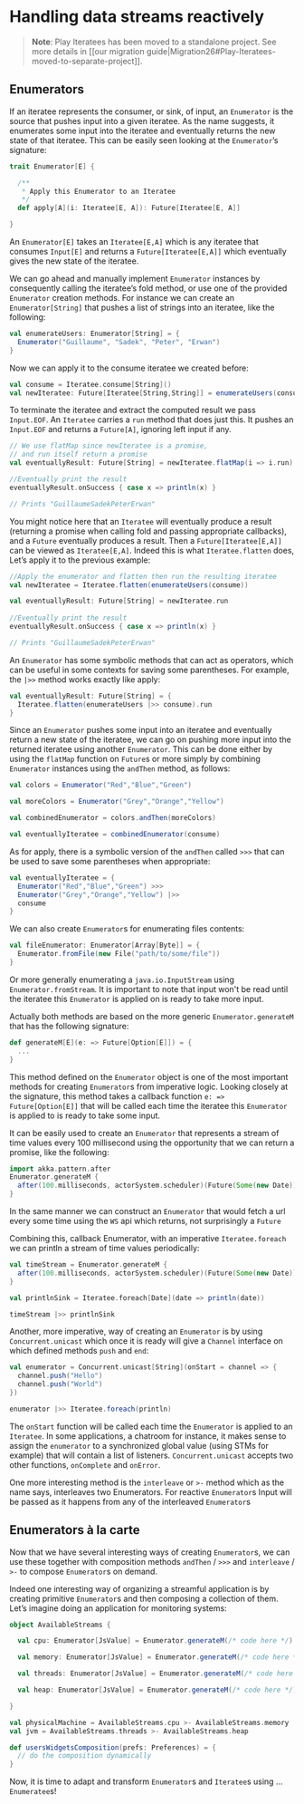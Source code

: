 <!--- Copyright (C) 2009-2020 Lightbend Inc. <https://www.lightbend.com> -->
# Handling data streams reactively

> **Note**: Play Iteratees has been moved to a standalone project. See more details in [[our migration guide|Migration26#Play-Iteratees-moved-to-separate-project]].

## Enumerators

If an iteratee represents the consumer, or sink, of input, an `Enumerator` is the source that pushes input into a given iteratee. As the name suggests, it enumerates some input into the iteratee and eventually returns the new state of that iteratee. This can be easily seen looking at the `Enumerator`’s signature:

```scala
trait Enumerator[E] {

  /**
   * Apply this Enumerator to an Iteratee
   */
  def apply[A](i: Iteratee[E, A]): Future[Iteratee[E, A]]

}
```

An `Enumerator[E]` takes an `Iteratee[E,A]` which is any iteratee that consumes `Input[E]` and returns a `Future[Iteratee[E,A]]` which eventually gives the new state of the iteratee.

We can go ahead and manually implement `Enumerator` instances by consequently calling the iteratee’s fold method, or use one of the provided `Enumerator` creation methods. For instance we can create an `Enumerator[String]` that pushes a list of strings into an iteratee, like the following:

```scala
val enumerateUsers: Enumerator[String] = {
  Enumerator("Guillaume", "Sadek", "Peter", "Erwan")
}
```

Now we can apply it to the consume iteratee we created before:

```scala
val consume = Iteratee.consume[String]()
val newIteratee: Future[Iteratee[String,String]] = enumerateUsers(consume) 
```

To terminate the iteratee and extract the computed result we pass `Input.EOF`. An `Iteratee` carries a `run` method that does just this. It pushes an `Input.EOF` and returns a `Future[A]`, ignoring left input if any.

```scala
// We use flatMap since newIteratee is a promise, 
// and run itself return a promise
val eventuallyResult: Future[String] = newIteratee.flatMap(i => i.run)

//Eventually print the result
eventuallyResult.onSuccess { case x => println(x) }

// Prints "GuillaumeSadekPeterErwan"
```

You might notice here that an `Iteratee` will eventually produce a result (returning a promise when calling fold and passing appropriate callbacks), and a `Future` eventually produces a result. Then a `Future[Iteratee[E,A]]` can be viewed as `Iteratee[E,A]`. Indeed this is what `Iteratee.flatten` does, Let’s apply it to the previous example:

```scala
//Apply the enumerator and flatten then run the resulting iteratee
val newIteratee = Iteratee.flatten(enumerateUsers(consume))

val eventuallyResult: Future[String] = newIteratee.run
   
//Eventually print the result 
eventuallyResult.onSuccess { case x => println(x) }

// Prints "GuillaumeSadekPeterErwan"
```

An `Enumerator` has some symbolic methods that can act as operators, which can be useful in some contexts for saving some parentheses. For example, the `|>>` method works exactly like apply:

```scala
val eventuallyResult: Future[String] = {
  Iteratee.flatten(enumerateUsers |>> consume).run
}
```

Since an `Enumerator` pushes some input into an iteratee and eventually return a new state of the iteratee, we can go on pushing more input into the returned iteratee using another `Enumerator`. This can be done either by using the `flatMap` function on `Future`s or more simply by combining `Enumerator` instances using the `andThen` method, as follows:

```scala
val colors = Enumerator("Red","Blue","Green")

val moreColors = Enumerator("Grey","Orange","Yellow")

val combinedEnumerator = colors.andThen(moreColors)

val eventuallyIteratee = combinedEnumerator(consume)
```

As for apply, there is a symbolic version of the `andThen` called `>>>` that can be used to save some parentheses when appropriate:

```scala
val eventuallyIteratee = {
  Enumerator("Red","Blue","Green") >>>
  Enumerator("Grey","Orange","Yellow") |>>
  consume    
}
```

We can also create `Enumerator`s for enumerating files contents:

```scala
val fileEnumerator: Enumerator[Array[Byte]] = {
  Enumerator.fromFile(new File("path/to/some/file"))
}
```

Or more generally enumerating a `java.io.InputStream` using `Enumerator.fromStream`. It is important to note that input won't be read until the iteratee this `Enumerator` is applied on is ready to take more input.

Actually both methods are based on the more generic `Enumerator.generateM` that has the following signature:

```scala
def generateM[E](e: => Future[Option[E]]) = {
  ... 
}
```

This method defined on the `Enumerator` object is one of the most important methods for creating `Enumerator`s from imperative logic. Looking closely at the signature, this method takes a callback function `e: => Future[Option[E]]` that will be called each time the iteratee this `Enumerator` is applied to is ready to take some input.

It can be easily used to create an `Enumerator` that represents a stream of time values every 100 millisecond using the opportunity that we can return a promise, like the following:

```scala
import akka.pattern.after
Enumerator.generateM {
  after(100.milliseconds, actorSystem.scheduler)(Future(Some(new Date)))
}
```

In the same manner we can construct an `Enumerator` that would fetch a url every some time using the `WS` api which returns, not surprisingly a `Future`

Combining this, callback Enumerator, with an imperative `Iteratee.foreach` we can println a stream of time values periodically:

```scala
val timeStream = Enumerator.generateM {
  after(100.milliseconds, actorSystem.scheduler)(Future(Some(new Date)))
}

val printlnSink = Iteratee.foreach[Date](date => println(date))

timeStream |>> printlnSink
```

Another, more imperative, way of creating an `Enumerator` is by using `Concurrent.unicast` which once it is ready will give a `Channel` interface on which defined methods `push` and `end`:

```scala
val enumerator = Concurrent.unicast[String](onStart = channel => {
  channel.push("Hello")
  channel.push("World")
})

enumerator |>> Iteratee.foreach(println)
```

The `onStart` function will be called each time the `Enumerator` is applied to an `Iteratee`. In some applications, a chatroom for instance, it makes sense to assign the `enumerator` to a synchronized global value (using STMs for example) that will contain a list of listeners. `Concurrent.unicast` accepts two other functions, `onComplete` and `onError`.

One more interesting method is the `interleave` or `>-` method which as the name says, interleaves two Enumerators. For reactive `Enumerator`s Input will be passed as it happens from any of the interleaved `Enumerator`s

## Enumerators à la carte

Now that we have several interesting ways of creating `Enumerator`s, we can use these together with composition methods `andThen` / `>>>` and `interleave` / `>-` to compose `Enumerator`s on demand.

Indeed one interesting way of organizing a streamful application is by creating primitive `Enumerator`s and then composing a collection of them. Let’s imagine doing an application for monitoring systems:

```scala
object AvailableStreams {

  val cpu: Enumerator[JsValue] = Enumerator.generateM(/* code here */)

  val memory: Enumerator[JsValue] = Enumerator.generateM(/* code here */)

  val threads: Enumerator[JsValue] = Enumerator.generateM(/* code here */)

  val heap: Enumerator[JsValue] = Enumerator.generateM(/* code here */)

}

val physicalMachine = AvailableStreams.cpu >- AvailableStreams.memory
val jvm = AvailableStreams.threads >- AvailableStreams.heap

def usersWidgetsComposition(prefs: Preferences) = {
  // do the composition dynamically
}
```

Now, it is time to adapt and transform `Enumerator`s and `Iteratee`s using ... `Enumeratee`s!
